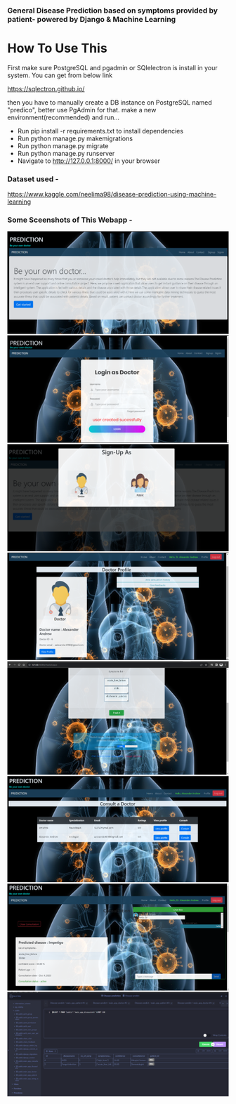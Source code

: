 ### General Disease Prediction based on symptoms provided by patient- powered by Django & Machine Learning


# How To Use This
First make sure PostgreSQL and pgadmin or SQlelectron is install in your system. 
You can get from below link

https://sqlectron.github.io/

then you have to manually create a DB instance on PostgreSQL named "predico", better use PgAdmin for that.
make a new environment(recommended) and run...

- Run pip install -r requirements.txt to install dependencies
- Run python manage.py makemigrations
- Run python manage.py migrate
- Run python manage.py runserver
- Navigate to http://127.0.0.1:8000/ in your browser

### Dataset used - 
https://www.kaggle.com/neelima98/disease-prediction-using-machine-learning

### Some Sceenshots of This Webapp -
![](https://github.com/aalexander47/Disease/blob/main/screenshots/Home.png)
![](https://github.com/aalexander47/Disease/blob/main/screenshots/Login.png)
![](https://github.com/aalexander47/Disease/blob/main/screenshots/Signup.png)
![](https://github.com/aalexander47/Disease/blob/main/screenshots/Doctor.png)
![](https://github.com/aalexander47/Disease/blob/main/screenshots/CheckDisease.png)
![](https://github.com/aalexander47/Disease/blob/main/screenshots/Consult.png)
![](https://github.com/aalexander47/Disease/blob/main/screenshots/ConsultUI.png)
![](https://github.com/aalexander47/Disease/blob/main/screenshots/Database.png)




